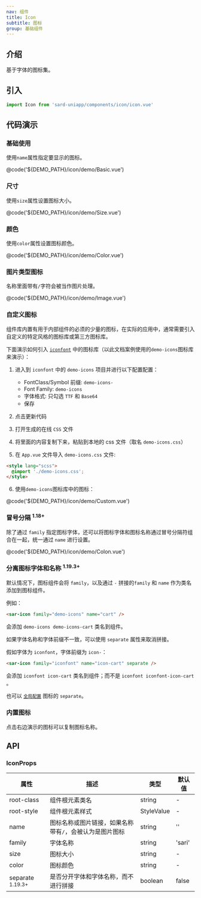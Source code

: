 ```yaml
---
nav: 组件
title: Icon
subtitle: 图标
group: 基础组件
---
```


## 介绍

基于字体的图标集。

## 引入

```ts
import Icon from 'sard-uniapp/components/icon/icon.vue'
```

## 代码演示

### 基础使用

使用`name`属性指定要显示的图标。

@code('${DEMO_PATH}/icon/demo/Basic.vue')

### 尺寸

使用`size`属性设置图标大小。

@code('${DEMO_PATH}/icon/demo/Size.vue')

### 颜色

使用`color`属性设置图标颜色。

@code('${DEMO_PATH}/icon/demo/Color.vue')

### 图片类型图标

名称里面带有`/`字符会被当作图片处理。

@code('${DEMO_PATH}/icon/demo/Image.vue')

### 自定义图标

组件库内置有用于内部组件的必须的少量的图标，在实际的应用中，通常需要引入自定义的特定风格的图标库或第三方图标库。

下面演示如何引入 <a href="https://www.iconfont.cn/" target="_blank">`iconfont`</a> 中的图标库（以此文档案例使用的`demo-icons`图标库来演示）：

1. 进入到 `iconfont` 中的 `demo-icons` 项目并进行以下配置配置：

   - FontClass/Symbol 前缀: `demo-icons-`
   - Font Family: `demo-icons`
   - 字体格式: 只勾选 `TTF` 和 `Base64`
   - 保存

2. 点击更新代码
3. 打开生成的在线 `CSS` 文件
4. 将里面的内容复制下来，粘贴到本地的 css 文件（取名 `demo-icons.css`）
5. 在 `App.vue` 文件导入 `demo-icons.css` 文件:

```html
<style lang="scss">
  @import './demo-icons.css';
</style>
```

6.  使用`demo-icons`图标库中的图标：

@code('${DEMO_PATH}/icon/demo/Custom.vue')

### 冒号分隔 <sup>1.18+</sup>

除了通过 `family` 指定图标字体，还可以将图标字体和图标名称通过冒号分隔符组合在一起，统一通过 `name` 进行设置。

@code('${DEMO_PATH}/icon/demo/Colon.vue')

### 分离图标字体和名称 <sup>1.19.3+</sup>

默认情况下，图标组件会将 `family`，以及通过 `-` 拼接的`family` 和 `name` 作为类名添加到图标组件。

例如：

```html
<sar-icon family="demo-icons" name="cart" />
```

会添加 `demo-icons demo-icons-cart` 类名到组件。

如果字体名称和字体前缀不一致，可以使用 `separate` 属性来取消拼接。

假如字体为 `iconfont`，字体前缀为 `icon-`：

```html
<sar-icon family="iconfont" name="icon-cart" separate />
```

会添加 `iconfont icon-cart` 类名到组件；而不是 `iconfont iconfont-icon-cart` 。

也可以 [`全局配置`](../guide/config) 图标的 `separate`。

### 内置图标

点击右边演示的图标可以复制图标名称。

## API

### IconProps

| 属性                        | 描述                                                    | 类型       | 默认值 |
| --------------------------- | ------------------------------------------------------- | ---------- | ------ |
| root-class                  | 组件根元素类名                                          | string     | -      |
| root-style                  | 组件根元素样式                                          | StyleValue | -      |
| name                        | 图标名称或图片链接，如果名称带有`/`，会被认为是图片图标 | string     | ''     |
| family                      | 字体名称                                                | string     | 'sari' |
| size                        | 图标大小                                                | string     | -      |
| color                       | 图标颜色                                                | string     | -      |
| separate <sup>1.19.3+</sup> | 是否分开字体和字体名称，而不进行拼接                    | boolean    | false  |
